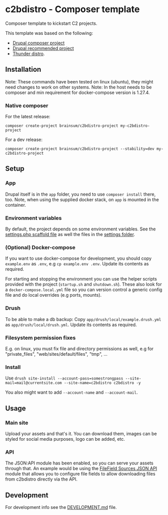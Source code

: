 # c2bdistro - Composer template

Composer template to kickstart C2 projects.

This template was based on the following:

- [Drupal composer project](https://github.com/drupal-composer/drupal-project)
- [Drupal recommended project](https://www.drupal.org/docs/develop/using-composer/starting-a-site-using-drupal-composer-project-templates)
- [Thunder distro](https://github.com/thunder/thunder-project).

## Installation

Note: These commands have been tested on linux (ubuntu), they might need changes to work on other systems.
Note: In the host needs to be composer and min requirement for docker-compose version is 1.27.4.

### Native composer

For the latest release:
```shell script
composer create-project brainsum/c2bdistro-project my-c2bdistro-project
```

For a dev release:
```shell script
composer create-project brainsum/c2bdistro-project --stability=dev my-c2bdistro-project
```

## Setup

### App

Drupal itself is in the `app` folder, you need to use `composer install` there, too.
Note, when using the supplied docker stack, on `app` is mounted in the container.

### Environment variables

By default, the project depends on some environment variables. See the [settings.php scaffold file](./composer/c2bdistro/assets/default.settings.php) as well the files in the [settings folder](./settings).

### (Optional) Docker-compose

If you want to use docker-compose for development, you should copy `example.env` as `.env`, e.g `cp example.env .env`. Update its contents as required.

For starting and stopping the environment you can use the helper scripts provided with the project (`startup.sh` and `shutdown.sh`). These also look for a `docker-compose.local.yml` file so you can version control a generic config file and do local overrides (e.g ports, mounts).

### Drush

To be able to make a db backup:
Copy `app/drush/local/example.drush.yml` as `app/drush/local/drush.yml`. Update its contents as required.

### Filesystem permission fixes

E.g. on linux, you must fix file and directory permissions as well, e.g for "private_files", "web/sites/default/files", "tmp", ...

### Install

Use `drush site-install --account-pass=somestrongpass --site-mail=mail@currentsite.com --site-name=c2bdistro c2bdistro -y`

You also might want to add `--account-name` and `--account-mail`.

## Usage
### Main site

Upload your assets and that's it. You can download them, images can be styled for social media purposes, logo can be added, etc.

### API

The JSON:API module has been enabled, so you can serve your assets through that. An example would be using the [FileField Sources JSON API
](https://www.drupal.org/project/filefield_sources_jsonapi) module that allows you to configure file fields to allow downloading files from c2bdistro directly via the API.

## Development

For development info see the [DEVELOPMENT.md](./DEVELOPMENT.md) file.
